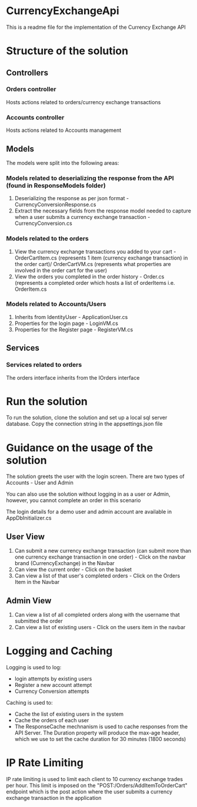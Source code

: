 # CurrencyExchangeApi

This is a readme file for the implementation of the Currency Exchange API

# Structure of the solution
## Controllers
### Orders controller
Hosts actions related to orders/currency exchange transactions
### Accounts controller
Hosts actions related to Accounts management

## Models
The models were split into the following areas:

### Models related to deserializing the response from the API (found in ResponseModels folder)
1. Deserializing the response as per json format - CurrencyConversionResponse.cs
2. Extract the necessary fields from the response model needed to capture when a user submits a currency exchange transaction - CurrencyConversion.cs

### Models related to the orders
1. View the currency exchange transactions you added to your cart - OrderCartItem.cs (represents 1 item (currency exchange transaction) in the order cart)/ OrderCartVM.cs (represents what properties are involved in the order cart for the user)
2. View the orders you completed in the order history - Order.cs (represents a completed order which hosts a list of orderItems i.e. OrderItem.cs

### Models related to Accounts/Users
1. Inherits from IdentityUser - ApplicationUser.cs
2. Properties for the login page - LoginVM.cs
3. Properties for the Register page - RegisterVM.cs

## Services
### Services related to orders
The orders interface inherits from the IOrders interface

# Run the solution
To run the solution, clone the solution and set up a local sql server database. Copy the connection string in the appsettings.json file

# Guidance on the usage of the solution
The solution greets the user with the login screen. There are two types of Accounts - User and Admin

You can also use the solution without logging in as a user or Admin, however, you cannot complete an order in this scenario

The login details for a demo user and admin account are available in AppDbInitializer.cs

## User View
1. Can submit a new currency exchange transaction (can submit more than one currency exchange transaction in one order) - Click on the navbar brand (CurrencyExchange) in the Navbar
2. Can view the current order - Click on the basket
3. Can view a list of that user's completed orders - Click on the Orders Item in the Navbar

## Admin View
1. Can view a list of all completed orders along with the username that submitted the order
2. Can view a list of existing users - Click on the users item in the navbar

# Logging and Caching

Logging is used to log:
* login attempts by existing users
* Register a new account attempt
* Currency Conversion attempts

Caching is used to:
* Cache the list of existing users in the system
* Cache the orders of each user
* The ResponseCache mechnanism is used to cache responses from the API Server. The Duration property will produce the max-age header, which we use to set the cache duration for 30 minutes (1800 seconds)

# IP Rate Limiting
IP rate limiting is used to limit each client to 10 currency exchange trades per hour. This limit is imposed on the "POST:/Orders/AddItemToOrderCart" endpoint which is the post action where the user submits a currency exchange transaction in the application








